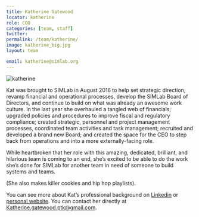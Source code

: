 ```yaml
---
title: Katherine Gatewood
locator: katherine
role: COO
categories: [team, staff]
twitter:
permalink: /team/katherine/
image: katherine_big.jpg
layout: team

email: katherine@simlab.org
---
```


![katherine]({{site.baseurl}}/images/team/katherine_big.jpg)

Kat was brought to SIMLab in August 2016 to help set strategic direction, revamp financial and operational processes, develop the SIMLab Board of Directors, and continue to build on what was already an awesome work culture. In the last year she overhauled a tangled web of financials; upgraded policies and procedures to improve fiscal and regulatory compliance; created strategic, personnel and project management processes, coordinated team activities and task management; recruited and developed a brand new Board; and created the space for the CEO to step back from operations and into a more externally-facing role.

While heartbroken that her role with this amazing, dedicated, brilliant, and hilarious team is coming to an end, she’s excited to be able to do the work she’s done for SIMLab for another team in need of someone to build systems and teams.

(She also makes killer cookies and hip hop playlists).

You can see more about Kat’s professional background on [Linkedin](www.linkedin.com/in/katherine-gatewood-9a740950) or [personal website](http://www.katherinegatewood.com). You can contact her directly at Katherine.gatewood.ptk@gmail.com.